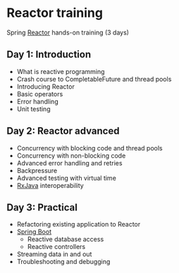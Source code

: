 # Reactor training

Spring [Reactor](https://projectreactor.io) hands-on training (3 days)


## Day 1: Introduction

- What is reactive programming
- Crash course to CompletableFuture and thread pools
- Introducing Reactor
- Basic operators
- Error handling
- Unit testing

## Day 2: Reactor advanced
- Concurrency with blocking code and thread pools
- Concurrency with non-blocking code
- Advanced error handling and retries
- Backpressure
- Advanced testing with virtual time
- [RxJava](https://github.com/ReactiveX/RxJava) interoperability

## Day 3: Practical
- Refactoring existing application to Reactor
- [Spring Boot](https://spring.io/projects/spring-boot)
  - Reactive database access
  - Reactive controllers
- Streaming data in and out
- Troubleshooting and debugging
